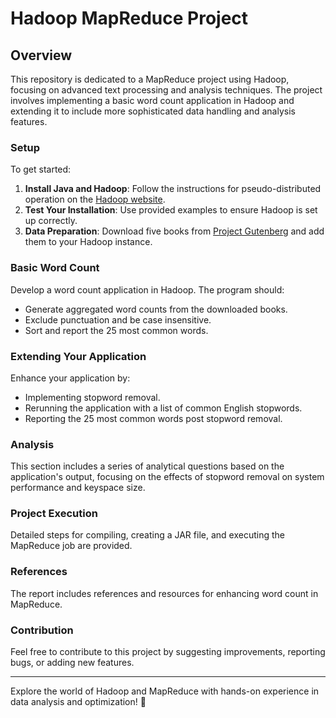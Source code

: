 #  Hadoop MapReduce Project

## Overview

This repository is dedicated to a MapReduce project using Hadoop, focusing on advanced text processing and analysis techniques. The project involves implementing a basic word count application in Hadoop and extending it to include more sophisticated data handling and analysis features.

### Setup

To get started:
1. **Install Java and Hadoop**: Follow the instructions for pseudo-distributed operation on the [Hadoop website](https://hadoop.apache.org/docs/stable/hadoop-project-dist/hadoop-common/SingleCluster.html).
2. **Test Your Installation**: Use provided examples to ensure Hadoop is set up correctly.
3. **Data Preparation**: Download five books from [Project Gutenberg](https://www.gutenberg.org/ebooks/) and add them to your Hadoop instance.

### Basic Word Count

Develop a word count application in Hadoop. The program should:
- Generate aggregated word counts from the downloaded books.
- Exclude punctuation and be case insensitive.
- Sort and report the 25 most common words.

### Extending Your Application

Enhance your application by:
- Implementing stopword removal.
- Rerunning the application with a list of common English stopwords.
- Reporting the 25 most common words post stopword removal.

### Analysis

This section includes a series of analytical questions based on the application's output, focusing on the effects of stopword removal on system performance and keyspace size.

### Project Execution

Detailed steps for compiling, creating a JAR file, and executing the MapReduce job are provided.

### References

The report includes references and resources for enhancing word count in MapReduce.

### Contribution

Feel free to contribute to this project by suggesting improvements, reporting bugs, or adding new features.

---

Explore the world of Hadoop and MapReduce with hands-on experience in data analysis and optimization! 🚀

